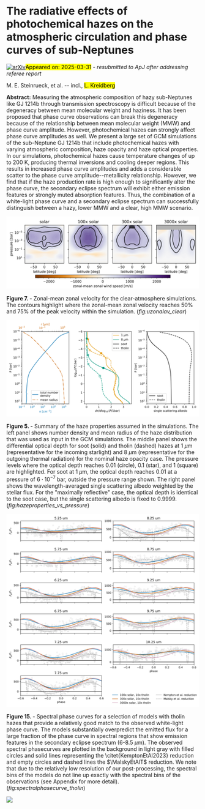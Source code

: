 <div class="macros" style="visibility:hidden;">
$\newcommand{\ensuremath}{}$
$\newcommand{\xspace}{}$
$\newcommand{\object}[1]{\texttt{#1}}$
$\newcommand{\farcs}{{.}''}$
$\newcommand{\farcm}{{.}'}$
$\newcommand{\arcsec}{''}$
$\newcommand{\arcmin}{'}$
$\newcommand{\ion}[2]{#1#2}$
$\newcommand{\textsc}[1]{\textrm{#1}}$
$\newcommand{\hl}[1]{\textrm{#1}}$
$\newcommand{\footnote}[1]{}$
$\newcommand{\vdag}{(v)^\dagger}$
$\newcommand$
$\newcommand$
$\newcommand{\MalskyEtAlP}{\citep{MalskyEtAl2025}}$
$\newcommand{\MalskyEtAlT}{\citet{MalskyEtAl2025} }$</div>



<div id="title">

# The radiative effects of photochemical hazes on the atmospheric circulation and phase curves of sub-Neptunes

</div>
<div id="comments">

[![arXiv](https://img.shields.io/badge/arXiv-2503.22642-b31b1b.svg)](https://arxiv.org/abs/2503.22642)<mark>Appeared on: 2025-03-31</mark> -  _resubmitted to ApJ after addressing referee report_

</div>
<div id="authors">

M. E. Steinrueck, et al. -- incl., <mark>L. Kreidberg</mark>

</div>
<div id="abstract">

**Abstract:** Measuring the atmospheric composition of hazy sub-Neptunes like GJ 1214b through transmission spectroscopy is difficult because of the degeneracy between mean molecular weight and haziness. It has been proposed that phase curve observations can break this degeneracy because of the relationship between mean molecular weight (MMW) and phase curve amplitude. However, photochemical hazes can strongly affect phase curve amplitudes as well. We present a large set of GCM simulations of the sub-Neptune GJ 1214b that include photochemical hazes with varying atmospheric composition, haze opacity and haze optical properties. In our simulations, photochemical hazes cause temperature changes of up to 200 K, producing thermal inversions and cooling deeper regions. This results in increased phase curve amplitudes and adds a considerable scatter to the phase curve amplitude--metallicity relationship. However, we find that if the haze production rate is high enough to significantly alter the phase curve, the secondary eclipse spectrum will exhibit either emission features or strongly muted absorption features. Thus, the combination of a white-light phase curve and a secondary eclipse spectrum can successfully distinguish between a hazy, lower MMW and a clear, high MMW scenario.

</div>

<div id="div_fig1">

<img src="tmp_2503.22642/./uzonalav_clear.png" alt="Fig7" width="100%"/>

**Figure 7. -** Zonal-mean zonal velocity for the clear-atmosphere simulations. The contours highlight where the zonal-mean zonal velocity reaches 50\% and 75\% of the peak velocity within the simulation. (*fig:uzonalav_clear*)

</div>
<div id="div_fig2">

<img src="tmp_2503.22642/./hazeproperties_vs_pressure.png" alt="Fig5" width="100%"/>

**Figure 5. -** Summary of the haze properties assumed in the simulations. The left panel shows number density and mean radius of the haze distribution that was used as input in the GCM simulations. The middle panel shows the differential optical depth for soot (solid) and tholin (dashed) hazes at 1 $\mu$m (representative for the incoming starlight) and 8 $\mu$m (representative for the outgoing thermal radiation) for the nominal haze opacity case. The pressure levels where the optical depth reaches 0.01 (circle), 0.1 (star), and 1 (square) are highlighted. For soot at 1 $\mu$m, the optical depth reaches 0.01 at a pressure of $6\cdot10^{-7}$ bar, outside the pressure range shown.  The right panel shows the wavelength-averaged single scattering albedo weighted by the stellar flux. For the "maximally reflective" case, the optical depth is identical to the soot case, but the single scattering albedo is fixed to 0.9999. (*fig:hazeproperties_vs_pressure*)

</div>
<div id="div_fig3">

<img src="tmp_2503.22642/./spectralphasecurve_tholin.png" alt="Fig15" width="100%"/>

**Figure 15. -** Spectral phase curves for a selection of models with tholin hazes that provide a relatively good match to the observed white-light phase curve. The models substantially overpredict the emitted flux for a large fraction of the phase curve in spectral regions that show emission features in the secondary eclipse spectrum (6-8.5 $\mu$m). The observed spectral phasecurves are plotted in the background in light gray with filled circles and solid lines representing the \citet{KemptonEtAl2023} reduction and empty circles and dashed lines the $\MalskyEtAlT$ reduction. We note that due to the relatively low resolution of our post-processing, the spectral bins of the models do not line up exactly with the spectral bins of the observations (see Appendix for more detail). (*fig:spectralphasecurve_tholin*)

</div><div id="qrcode"><img src=https://api.qrserver.com/v1/create-qr-code/?size=100x100&data="https://arxiv.org/abs/2503.22642"></div>
